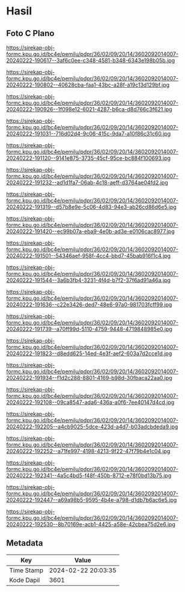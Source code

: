 # Hasil

## Foto C Plano

https://sirekap-obj-formc.kpu.go.id/bc4e/pemilu/pdpr/36/02/09/20/14/3602092014007-20240222-190617--3af6c0ee-c348-4581-b348-6343e198b05b.jpg

https://sirekap-obj-formc.kpu.go.id/bc4e/pemilu/pdpr/36/02/09/20/14/3602092014007-20240222-190802--40628cba-faa1-43bc-a28f-a19c13d129bf.jpg

https://sirekap-obj-formc.kpu.go.id/bc4e/pemilu/pdpr/36/02/09/20/14/3602092014007-20240222-190926--1f098e12-6021-4287-b6ca-d8d766c3f621.jpg

https://sirekap-obj-formc.kpu.go.id/bc4e/pemilu/pdpr/36/02/09/20/14/3602092014007-20240222-191031--716d02d4-9c06-415c-9da7-a10f86c31c60.jpg

https://sirekap-obj-formc.kpu.go.id/bc4e/pemilu/pdpr/36/02/09/20/14/3602092014007-20240222-191120--9141e875-3735-45cf-95ce-bc884f100693.jpg

https://sirekap-obj-formc.kpu.go.id/bc4e/pemilu/pdpr/36/02/09/20/14/3602092014007-20240222-191232--ad1d1fa7-06ab-4c18-aeff-d3764ae04fd2.jpg

https://sirekap-obj-formc.kpu.go.id/bc4e/pemilu/pdpr/36/02/09/20/14/3602092014007-20240222-191319--d57b8e9e-5c06-4d83-94e3-ab26cd86d6e5.jpg

https://sirekap-obj-formc.kpu.go.id/bc4e/pemilu/pdpr/36/02/09/20/14/3602092014007-20240222-191420--ec99b07a-eba9-4e0b-ad3e-e0106cac8977.jpg

https://sirekap-obj-formc.kpu.go.id/bc4e/pemilu/pdpr/36/02/09/20/14/3602092014007-20240222-191501--54346aef-958f-4cc4-bbd7-45bab916f1c4.jpg

https://sirekap-obj-formc.kpu.go.id/bc4e/pemilu/pdpr/36/02/09/20/14/3602092014007-20240222-191544--3a6b3fb4-3231-4f4d-b7f2-37f6ad91a46a.jpg

https://sirekap-obj-formc.kpu.go.id/bc4e/pemilu/pdpr/36/02/09/20/14/3602092014007-20240222-191636--c22e3426-ded7-48e6-97a0-981703fcff99.jpg

https://sirekap-obj-formc.kpu.go.id/bc4e/pemilu/pdpr/36/02/09/20/14/3602092014007-20240222-191739--a70ff99d-5110-4759-9448-4719848985e0.jpg

https://sirekap-obj-formc.kpu.go.id/bc4e/pemilu/pdpr/36/02/09/20/14/3602092014007-20240222-191823--d8edd625-14ed-4e3f-aef2-603a7d2cce1d.jpg

https://sirekap-obj-formc.kpu.go.id/bc4e/pemilu/pdpr/36/02/09/20/14/3602092014007-20240222-191934--f1d2c288-8801-4169-b98d-30fbaca22aa0.jpg

https://sirekap-obj-formc.kpu.go.id/bc4e/pemilu/pdpr/36/02/09/20/14/3602092014007-20240222-192108--09ca8547-ada6-436a-a0f6-7ee40147d4cd.jpg

https://sirekap-obj-formc.kpu.go.id/bc4e/pemilu/pdpr/36/02/09/20/14/3602092014007-20240222-192205--a4cb9025-5dce-423d-a4d7-b03adcbdeda9.jpg

https://sirekap-obj-formc.kpu.go.id/bc4e/pemilu/pdpr/36/02/09/20/14/3602092014007-20240222-192252--a71fe997-4198-4213-9f22-47f79b4e1c04.jpg

https://sirekap-obj-formc.kpu.go.id/bc4e/pemilu/pdpr/36/02/09/20/14/3602092014007-20240222-192341--4a5c4bd5-f48f-450b-8712-e78f0bd13b75.jpg

https://sirekap-obj-formc.kpu.go.id/bc4e/pemilu/pdpr/36/02/09/20/14/3602092014007-20240222-192447--a69a98b5-9595-4b4e-a798-d1db7b6ac6e5.jpg

https://sirekap-obj-formc.kpu.go.id/bc4e/pemilu/pdpr/36/02/09/20/14/3602092014007-20240222-192530--8b70169e-acb1-4425-a58e-42cbea75d2e6.jpg


## Metadata

| Key        | Value               |
| ---------- | ------------------- |
| Time Stamp | 2024-02-22 20:03:35 |
| Kode Dapil | 3601                |



